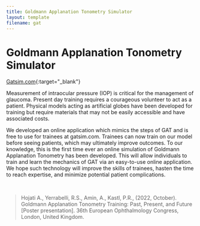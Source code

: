 ```yaml
---
title: Goldmann Applanation Tonometry Simulator
layout: template
filename: gat
---
```


# Goldmann Applanation Tonometry Simulator

[Gatsim.com](https://ryerrabelli.github.io/TonometrySimulation/src/v004/){:target="_blank"}

Measurement of intraocular pressure (IOP) is critical for the management of glaucoma. Present day training requires a courageous volunteer to act as a patient. 
Physical models acting as artificial globes have been developed for training but require materials that may not be easily accessible and have associated costs.


We developed an online application which mimics the steps of GAT and is free to use for trainees
at gatsim.com. Trainees can now train on our model before seeing patients, which may ultimately improve
outcomes. To our knowledge, this is the first time ever an online simulation of Goldmann Applanation
Tonometry has been developed. This will allow individuals to train and learn the mechanics of GAT via an
easy-to-use online application. We hope such technology will improve the skills of trainees, hasten the time
to reach expertise, and minimize potential patient complications.

<br>

>Hojati A., Yerrabelli, R.S., Amin, A., Kastl, P.R., (2022, October). Goldmann Applanation Tonometry Training: Past, Present, and Future [Poster presentation]. 36th European Ophthalmology Congress, London, United Kingdom.

<object data="./Images/pdfs/36thEuro.pdf" width="1000" height="1000" type='application/pdf'></object>

